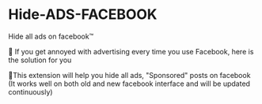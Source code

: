 # Hide-ADS-FACEBOOK
Hide all ads on facebook™

📢 If you get annoyed with advertising every time you use Facebook, here is the solution for you

📢This extension will help you hide all ads, "Sponsored" posts on facebook (It works well on both old and new facebook interface and will be updated continuously)
